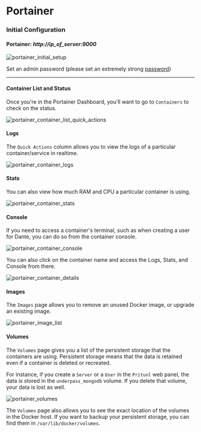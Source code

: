 # Portainer

### Initial Configuration

#### Portainer: _http://ip_of_server:9000_

![portainer_initial_setup](https://user-images.githubusercontent.com/9207205/93722499-d47a3b00-fbc9-11ea-8754-ddc698e6dd48.png)

Set an admin password (please set an extremely strong [password](https://www.lastpass.com/password-generator))

***

#### Container List and Status

Once you're in the Portainer Dashboard, you'll want to go to `Containers` to check on the status.

![portainer_container_list_quick_actions](https://user-images.githubusercontent.com/9207205/94192321-5c6d8700-fee1-11ea-99c0-0a458c02997f.png)

#### Logs

The `Quick Actions` column allows you to view the logs of a particular container/service in realtime.

![portainer_container_logs](https://user-images.githubusercontent.com/9207205/94192701-e4539100-fee1-11ea-8d4f-dfe67e5fd19e.png)

#### Stats

You can also view how much RAM and CPU a particular container is using.

![portainer_container_stats](https://user-images.githubusercontent.com/9207205/94192912-2d0b4a00-fee2-11ea-81ba-66aa23627e86.png)

#### Console

If you need to access a container's terminal, such as when creating a user for Dante, you can do so from the container console.

![portainer_container_console](https://user-images.githubusercontent.com/9207205/94193478-fd107680-fee2-11ea-9bc2-08f4e6f50fe6.png)

You can also click on the container name and access the Logs, Stats, and Console from there.

![portainer_container_details](https://user-images.githubusercontent.com/9207205/94193706-3fd24e80-fee3-11ea-81f6-cd3bcb58ba57.png)

#### Images
The `Images` page allows you to remove an unused Docker image, or upgrade an existing image.

![portainer_image_list](https://user-images.githubusercontent.com/9207205/94193941-93449c80-fee3-11ea-9cea-0a4fc06e8c46.png)

#### Volumes
The `Volumes` page gives you a list of the persistent storage that the containers are using. Persistent storage means that the data is retained even if a container is deleted or recreated.

For instance, if you create a `Server` or a `User` in the `Pritunl` web panel, the data is stored in the `underpass_mongodb` volume. If you delete that volume, your data is lost as well.

![portainer_volumes](https://user-images.githubusercontent.com/9207205/94195431-93459c00-fee5-11ea-9041-bd32333333b3.png)

The `Volumes` page also allows you to see the exact location of the volumes in the Docker host. If you want to backup your persistent storage, you can find them in `/var/lib/docker/volumes`.